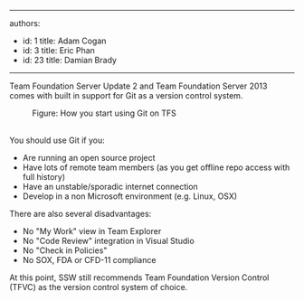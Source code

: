 

---
authors:
  - id: 1
    title: Adam Cogan
  - id: 3
    title: Eric Phan
  - id: 23
    title: Damian Brady
---




<span class='intro'> <p>​Team Foundation Server Update 2 and Team Foundation Server 2013 comes with built in support for Git as a version control system.​</p> </span>

<dl class="image"><dt><img src="/PublishingImages/git-screen.jpg" alt="" /></dt><dd>Figure&#58; How you start using Git on TFS</dd>​
</dl><p>You should use Git if you&#58;</p><ul><li>Are running an open source project</li><li>Have lots of remote team members (as you get offline repo access with full history)</li><li>Have an unstable/sporadic internet connection</li><li>Develop in a non Microsoft environment (e.g. Linux, OSX)</li></ul><p>There are also several disadvantages&#58;</p><ul><li>No &quot;My Work&quot; view in Team Explorer</li><li>No &quot;Code Review&quot; integration in Visual Studio</li><li>No &quot;Check in Policies&quot;</li><li>No SOX, FDA or CFD-11 compliance</li></ul><p>At this point, SSW still recommends Team Foundation Version Control (TFVC)&#160;as the version control system of choice.​</p>


